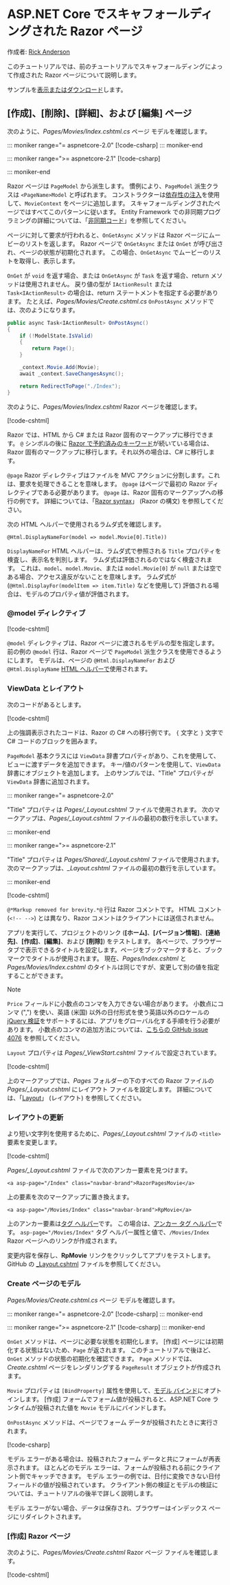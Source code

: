 # <a name="scaffolded-razor-pages-in-aspnet-core"></a>ASP.NET Core でスキャフォールディングされた Razor ページ

作成者: [Rick Anderson](https://twitter.com/RickAndMSFT)

このチュートリアルでは、前のチュートリアルでスキャフォールディングによって作成された Razor ページについて説明します。 

サンプルを[表示またはダウンロード](https://github.com/aspnet/Docs/tree/master/aspnetcore/tutorials/razor-pages/razor-pages-start/sample/RazorPagesMovie)します。

## <a name="the-create-delete-details-and-edit-pages"></a>[作成]、[削除]、[詳細]、および [編集] ページ

次のように、*Pages/Movies/Index.cshtml.cs* ページ モデルを確認します。

::: moniker range="= aspnetcore-2.0"
[!code-csharp[](~/tutorials/razor-pages/razor-pages-start/snapshot_sample/RazorPagesMovie/Pages/Movies/Index.cshtml.cs)]
::: moniker-end

::: moniker range=">= aspnetcore-2.1"
[!code-csharp[](~/tutorials/razor-pages/razor-pages-start/snapshot_sample/RazorPagesMovie/Pages/Movies/Index21.cshtml.cs)]

::: moniker-end

Razor ページは `PageModel` から派生します。 慣例により、`PageModel` 派生クラスは `<PageName>Model` と呼ばれます。 コンストラクターは[依存性の注入](xref:fundamentals/dependency-injection)を使用して、`MovieContext` をページに追加します。 スキャフォールディングされたページではすべてこのパターンに従います。 Entity Framework での非同期プログラミングの詳細については、「[非同期コード](xref:data/ef-rp/intro#asynchronous-code)」を参照してください。

ページに対して要求が行われると、`OnGetAsync` メソッドは Razor ページにムービーのリストを返します。 Razor ページで `OnGetAsync` または `OnGet` が呼び出され、ページの状態が初期化されます。 この場合、`OnGetAsync` でムービーのリストを取得し、表示します。 

`OnGet` が `void` を返す場合、または `OnGetAsync` が `Task` を返す場合、return メソッドは使用されません。 戻り値の型が `IActionResult` または `Task<IActionResult>` の場合は、return ステートメントを指定する必要があります。 たとえば、*Pages/Movies/Create.cshtml.cs* `OnPostAsync` メソッドでは、次のようになります。

<!-- TODO - replace with snippet
[!code-csharp[](~/tutorials/razor-pages/razor-pages-start/snapshot_sample/RazorPagesMovie/Pages/Movies/Create.cshtml.cs?name=snippetALL)]
 -->

```csharp
public async Task<IActionResult> OnPostAsync()
{
    if (!ModelState.IsValid)
    {
        return Page();
    }

    _context.Movie.Add(Movie);
    await _context.SaveChangesAsync();

    return RedirectToPage("./Index");
}
```

次のように、*Pages/Movies/Index.cshtml* Razor ページを確認します。

[!code-cshtml[](../../tutorials/razor-pages/razor-pages-start/snapshot_sample/RazorPagesMovie/Pages/Movies/Index.cshtml)]

Razor では、HTML から C# または Razor 固有のマークアップに移行できます。 `@` シンボルの後に [Razor で予約済みのキーワード](xref:mvc/views/razor#razor-reserved-keywords)が続いている場合は、Razor 固有のマークアップに移行します。それ以外の場合は、C# に移行します。

`@page` Razor ディレクティブはファイルを MVC アクションに分割します。これは、要求を処理できることを意味します。 `@page` はページで最初の Razor ディレクティブである必要があります。 `@page` は、Razor 固有のマークアップへの移行の例です。 詳細については、「[Razor syntax](xref:mvc/views/razor#razor-syntax)」 (Razor の構文) を参照してください。

次の HTML ヘルパーで使用されるラムダ式を確認します。

```cshtml
@Html.DisplayNameFor(model => model.Movie[0].Title))
```

`DisplayNameFor` HTML ヘルパーは、ラムダ式で参照される `Title` プロパティを検査し、表示名を判別します。 ラムダ式は評価されるのではなく検査されます。 これは、`model`、`model.Movie`、または `model.Movie[0]` が `null` または空である場合、アクセス違反がないことを意味します。 ラムダ式が (`@Html.DisplayFor(modelItem => item.Title)` などを使用して) 評価される場合は、モデルのプロパティ値が評価されます。

<a name="md"></a>
### <a name="the-model-directive"></a>@model ディレクティブ

[!code-cshtml[](../../tutorials/razor-pages/razor-pages-start/snapshot_sample/RazorPagesMovie/Pages/Movies/Index.cshtml?range=1-2&highlight=2)]

`@model` ディレクティブは、Razor ページに渡されるモデルの型を指定します。 前の例の `@model` 行は、Razor ページで `PageModel` 派生クラスを使用できるようにします。 モデルは、ページの `@Html.DisplayNameFor` および `@Html.DisplayName` [HTML ヘルパーで](/aspnet/mvc/overview/older-versions-1/views/creating-custom-html-helpers-cs#understanding-html-helpers)使用されます。

<!-- why don't xref links work?
[HTML Helpers 2](xref:aspnet/mvc/overview/older-versions-1/views/creating-custom-html-helpers-cs)
-->

<a name="vd"></a>
### ViewData とレイアウト

次のコードがあるとします。

[!code-cshtml[](../../tutorials/razor-pages/razor-pages-start/snapshot_sample/RazorPagesMovie/Pages/Movies/Index.cshtml?range=1-6&highlight=4-999)]

上の強調表示されたコードは、Razor の C# への移行例です。 `{` 文字と `}` 文字で C# コードのブロックを囲みます。

`PageModel` 基本クラスには `ViewData` 辞書プロパティがあり、これを使用して、ビューに渡すデータを追加できます。 キー/値のパターンを使用して、`ViewData` 辞書にオブジェクトを追加します。 上のサンプルでは、"Title" プロパティが `ViewData` 辞書に追加されます。 

::: moniker range="= aspnetcore-2.0"

"Title" プロパティは *Pages/_Layout.cshtml* ファイルで使用されます。 次のマークアップは、*Pages/_Layout.cshtml* ファイルの最初の数行を示しています。

::: moniker-end

::: moniker range=">= aspnetcore-2.1"

"Title" プロパティは *Pages/Shared/_Layout.cshtml* ファイルで使用されます。 次のマークアップは、*_Layout.cshtml* ファイルの最初の数行を示しています。

::: moniker-end

[!code-cshtml[](../../tutorials/razor-pages/razor-pages-start/snapshot_sample/RazorPagesMovie/Pages/NU/_Layout1.cshtml?highlight=6-999)]

`@*Markup removed for brevity.*@` 行は Razor コメントです。 HTML コメント (`<!-- -->`) とは異なり、Razor コメントはクライアントには送信されません。

アプリを実行して、プロジェクトのリンク (**[ホーム]**、**[バージョン情報]**、**[連絡先]**、**[作成]**、**[編集]**、および **[削除]**) をテストします。 各ページで、ブラウザー タブで表示できるタイトルを設定します。ページをブックマークすると、ブックマークでタイトルが使用されます。 現在、*Pages/Index.cshtml* と *Pages/Movies/Index.cshtml* のタイトルは同じですが、変更して別の値を指定することができます。

> [!NOTE]
> `Price` フィールドに小数点のコンマを入力できない場合があります。 小数点にコンマ (",") を使い、英語 (米国) 以外の日付形式を使う英語以外のロケールの [jQuery 検証](https://jqueryvalidation.org/)をサポートするには、アプリをグローバル化する手順を行う必要があります。 小数点のコンマの追加方法については、[こちらの GitHub issue 4076](https://github.com/aspnet/Docs/issues/4076#issuecomment-326590420) を参照してください。

`Layout` プロパティは *Pages/_ViewStart.cshtml* ファイルで設定されています。

[!code-cshtml[](../../tutorials/razor-pages/razor-pages-start/sample/RazorPagesMovie/Pages/_ViewStart.cshtml)]

上のマークアップでは、*Pages* フォルダーの下のすべての Razor ファイルの *Pages/_Layout.cshtml* にレイアウト ファイルを設定します。 詳細については、「[Layout](xref:mvc/razor-pages/index#layout)」 (レイアウト) を参照してください。

### <a name="update-the-layout"></a>レイアウトの更新

より短い文字列を使用するために、*Pages/_Layout.cshtml* ファイルの `<title>` 要素を変更します。

[!code-cshtml[](../../tutorials/razor-pages/razor-pages-start/sample/RazorPagesMovie/Pages/_Layout.cshtml?range=1-6&highlight=6)]

*Pages/_Layout.cshtml* ファイルで次のアンカー要素を見つけます。

```cshtml
<a asp-page="/Index" class="navbar-brand">RazorPagesMovie</a>
```
上の要素を次のマークアップに置き換えます。

```cshtml
<a asp-page="/Movies/Index" class="navbar-brand">RpMovie</a>
```

上のアンカー要素は[タグ ヘルパー](xref:mvc/views/tag-helpers/intro)です。 この場合は、[アンカー タグ ヘルパー](xref:mvc/views/tag-helpers/builtin-th/anchor-tag-helper)です。 `asp-page="/Movies/Index"` タグ ヘルパー属性と値で、`/Movies/Index` Razor ページへのリンクが作成されます。

変更内容を保存し、**RpMovie** リンクをクリックしてアプリをテストします。 GitHub の [_Layout.cshtml](https://github.com/aspnet/Docs/blob/master/aspnetcore/tutorials/razor-pages/razor-pages-start/sample/RazorPagesMovie/Pages/_Layout.cshtml) ファイルを参照してください。

### <a name="the-create-page-model"></a>Create ページのモデル

*Pages/Movies/Create.cshtml.cs* ページ モデルを確認します。

::: moniker range="= aspnetcore-2.0"
[!code-csharp[](~/tutorials/razor-pages/razor-pages-start/snapshot_sample/RazorPagesMovie/Pages/Movies/Create.cshtml.cs?name=snippetALL)]
::: moniker-end

::: moniker range=">= aspnetcore-2.1"
[!code-csharp[](~/tutorials/razor-pages/razor-pages-start/snapshot_sample/RazorPagesMovie/Pages/Movies/Create21.cshtml.cs?name=snippetALL)]
::: moniker-end


`OnGet` メソッドは、ページに必要な状態を初期化します。 [作成] ページには初期化する状態はないため、`Page` が返されます。 このチュートリアルで後ほど、`OnGet` メソッドの状態の初期化を確認できます。 `Page` メソッドでは、*Create.cshtml* ページをレンダリングする `PageResult` オブジェクトが作成されます。

`Movie` プロパティは `[BindProperty]` 属性を使用して、[モデル バインド](xref:mvc/models/model-binding)にオプトインします。 [作成] フォームでフォーム値が投稿されると、ASP.NET Core ランタイムが投稿された値を `Movie` モデルにバインドします。

`OnPostAsync` メソッドは、ページでフォーム データが投稿されたときに実行されます。

[!code-csharp[](~/tutorials/razor-pages/razor-pages-start/snapshot_sample/RazorPagesMovie/Pages/Movies/Create.cshtml.cs?name=snippetPost)]

モデル エラーがある場合は、投稿されたフォーム データと共にフォームが再表示されます。 ほとんどのモデル エラーは、フォームが投稿される前にクライアント側でキャッチできます。 モデル エラーの例では、日付に変換できない日付フィールドの値が投稿されています。 クライアント側の検証とモデルの検証については、チュートリアルの後半で詳しく説明します。

モデル エラーがない場合、データは保存され、ブラウザーはインデックス ページにリダイレクトされます。

### <a name="the-create-razor-page"></a>[作成] Razor ページ

次のように、*Pages/Movies/Create.cshtml* Razor ページ ファイルを確認します。

[!code-cshtml[](~/tutorials/razor-pages/razor-pages-start/snapshot_sample/RazorPagesMovie/Pages/Movies/Create.cshtml)]

<!--
Visual Studio displays the `<form method="post">` tag in a distinctive font used for Tag Helpers. The `<form method="post">` element is a [Form Tag Helper](xref:mvc/views/working-with-forms#the-form-tag-helper). The Form Tag Helper automatically includes an [antiforgery token](xref:security/anti-request-forgery).


![VS17 view of Create.cshtml page](page/_static/th.png)
-->
